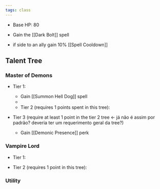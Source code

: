 ```yaml
---
tags: class
---
```

* Base HP: 80
- Gain the [[Dark Bolt]] spell
* if side to an ally gain 10% [[Spell Cooldown]]

## Talent Tree

### Master of Demons
- Tier 1:
	- Gain  [[Summon Hell Dog]] spell
	- 
  - Tier 2 (requires 1 points spent in this tree):
	
- Tier 3 (require at least 1 point in the tier 2 tree <- já não é assim por padrão? deveria ter um requerimento geral da tree?)
	- Gain [[Demonic Presence]] perk
### Vampire Lord
- Tier 1:
	
- Tier 2 (requires 1 point in this tree):



### Utility



